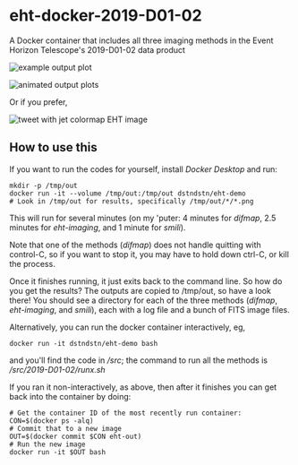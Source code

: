 # eht-docker-2019-D01-02
A Docker container that includes all three imaging methods in the Event Horizon Telescope's 2019-D01-02 data product

![example output plot](https://github.com/dstndstn/eht-docker-2019-D01-02/raw/master/smili-SR1_M87_2017_095_lo_hops_netcal_StokesI.png "Example output plot")

![animated output plots](https://github.com/dstndstn/eht-docker-2019-D01-02/raw/master/hot.gif "Animated output plot")

Or if you prefer,

![tweet with jet colormap EHT image](https://github.com/dstndstn/eht-docker-2019-D01-02/raw/master/tweet.jpg)


## How to use this

If you want to run the codes for yourself, install *Docker Desktop*
and run:
```
mkdir -p /tmp/out
docker run -it --volume /tmp/out:/tmp/out dstndstn/eht-demo
# Look in /tmp/out for results, specifically /tmp/out/*/*.png
```

This will run for several minutes (on my 'puter: 4 minutes for *difmap*,
2.5 minutes for *eht-imaging*, and 1 minute for *smili*).

Note that one of the methods (*difmap*) does not handle quitting with
control-C, so if you want to stop it, you may have to hold down
ctrl-C, or kill the process.

Once it finishes running, it just exits back to the command line.  So
how do you get the results?  The outputs are copied to /tmp/out, so
have a look there!  You should see a directory for each of the three
methods (*difmap*, *eht-imaging*, and *smili*), each with a log file
and a bunch of FITS image files.

Alternatively, you can run the docker container interactively, eg,
```
docker run -it dstndstn/eht-demo bash
```
and you'll find the code in */src*; the command to run all the methods
is */src/2019-D01-02/runx.sh*

If you ran it non-interactively, as above, then after it finishes you can
get back into the container by doing:
```
# Get the container ID of the most recently run container:
CON=$(docker ps -alq)
# Commit that to a new image
OUT=$(docker commit $CON eht-out)
# Run the new image
docker run -it $OUT bash
```

